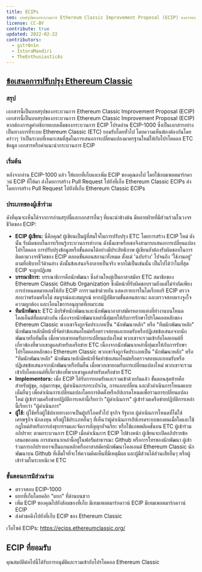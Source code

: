 ```yaml
---
title: ECIPs
seo: บทสรุปของกระบวนการ Ethereum Classic Improvement Proposal (ECIP) และรายการ ECIP ที่ยอมรับ
license: CC-BY
contribute: true
updated: 2022-02-22
contributors:
  - gitr0n1n
  - IstoraMandiri
  - TheEnthusiasticAs
---
```


## [ข้อเสนอการปรับปรุง Ethereum Classic](https://ecips.ethereumclassic.org/)

### สรุป

เอกสารนี้เป็นบทสรุปของกระบวนการ Ethereum Classic Improvement Proposal (ECIP) เอกสารนี้เป็นบทสรุปของกระบวนการ Ethereum Classic Improvement Proposal (ECIP) หากต้องการดูคำอธิบายแบบเต็มของกระบวนการ ECIP โปรดอ่าน ECIP-1000 ซึ่งเป็นเอกสารอย่างเป็นทางการที่ระบบ Ethereum Classic (ETC) ยอมรับโดยทั่วไป โดยความเห็นพ้องต้องกันโดยคร่าวๆ ว่าเป็นระบบที่เหมาะสมที่สุดในการเสนอการเปลี่ยนแปลงมาตรฐานใหม่ให้กับโปรโตคอล ETC ข้อมูล เอกสารหรือคำแนะนำกระบวนการ ECIP

### เริ่มต้น

หลังจากอ่าน ECIP-1000 แล้ว ให้แยกที่เก็บและเพิ่ม ECIP ของคุณลงไป โดยใช้เทมเพลตมาร์กดาวน์ ECIP ที่ให้มา ส่งโดยการสร้าง Pull Request ไปยังที่เก็บ Ethereum Classic ECIPs ส่งโดยการสร้าง Pull Request ไปยังที่เก็บ Ethereum Classic ECIPs

### ประเภทของผู้เข้าร่วม

ดังที่คุณจะเห็นได้จากการอ่านสรุปนี้และเอกสารอื่นๆ ที่แนะนำข้างต้น มีหลายฝ่ายที่มีส่วนร่วมในวงจรชีวิตของ ECIP:

- **ECIP ผู้เขียน:** นี่คือคุณ! ผู้เขียนเป็นผู้ที่สนใจในการปรับปรุง ETC โดยการสร้าง ECIP ใหม่ ดังนั้น รับผิดชอบในการเรียนรู้กระบวนการทำงาน ดังนั้นเขาหรือเธอจึงสามารถเสนอการเปลี่ยนแปลงโปรโตคอล การปรับปรุงข้อมูลหรือขั้นตอนได้อย่างมีประสิทธิภาพ ผู้เขียนยังต้องรับผิดชอบในการติดตามวงจรชีวิตของ ECIP ตลอดขั้นตอนสถานะทั้งหมด ตั้งแต่ 'ฉบับร่าง' ไปจนถึง 'ใช้งานอยู่' ตามที่อธิบายไว้ด้านล่าง ดังนั้นข้อเสนอจึงกลายเป็นจริง หากไม่เป็นเช่นนั้น เป็นไปได้ว่าในที่สุด ECIP จะถูกปฏิเสธ
- **บรรณาธิการ:** บรรณาธิการคือนักพัฒนา ซึ่งส่วนใหญ่เป็นอาสาสมัคร ETC สมาชิกของ Ethereum Classic Github Organization ซึ่งมีหน้าที่รับผิดชอบรวมถึงแต่ไม่จำกัดเพียง การกำหนดหมายเลขให้กับ ECIP การรวมเข้าด้วยกัน แสดงรายการในไดเร็กทอรี ECIP ตรวจสอบว่าพร้อมหรือไม่ สมบูรณ์และสมบูรณ์ หากปฏิบัติตามขั้นตอนสถานะ และตรวจสอบแรงจูงใจ ความถูกต้อง และเงื่อนไขการอนุญาตที่เหมาะสม
- **ทีมนักพัฒนา:** ETC มีบริษัทนักพัฒนาและนักพัฒนาอาสาสมัครหลายแห่งที่ทำงานบนโหนดไคลเอ็นต์ที่แตกต่างกัน เนื่องจากนักพัฒนาเหล่านี้ทุ่มเทให้กับการรักษาโปรโตคอลหลักของ Ethereum Classic พวกเขาจึงถูกจัดประเภทเป็น "นักพัฒนาหลัก" หรือ "ทีมนักพัฒนาหลัก" นักพัฒนาหลักมีหน้าที่จัดทำข้อเสนอใหม่หรือตรวจสอบและยอมรับหรือปฏิเสธข้อเสนอจากนักพัฒนาหรือทีมอื่น เมื่อพวกเขายอมรับการเปลี่ยนแปลงใหม่ พวกเขาจะรวมเข้ากับไคลเอนต์ที่เกี่ยวข้องที่พวกเขาดูแลสำหรับเครือข่าย ETC เนื่องจากนักพัฒนาเหล่านี้ทุ่มเทให้กับการรักษาโปรโตคอลหลักของ Ethereum Classic พวกเขาจึงถูกจัดประเภทเป็น "นักพัฒนาหลัก" หรือ "ทีมนักพัฒนาหลัก" นักพัฒนาหลักมีหน้าที่จัดทำข้อเสนอใหม่หรือตรวจสอบและยอมรับหรือปฏิเสธข้อเสนอจากนักพัฒนาหรือทีมอื่น เมื่อพวกเขายอมรับการเปลี่ยนแปลงใหม่ พวกเขาจะรวมเข้ากับไคลเอนต์ที่เกี่ยวข้องที่พวกเขาดูแลสำหรับเครือข่าย ETC
- **Implementors:** เมื่อ ECIP ได้รับการยอมรับและรวมเข้าด้วยกันแล้ว ขั้นตอนสุดท้ายคือสำหรับผู้ขุด, กลุ่มการขุด, ผู้ดำเนินการกระเป๋าเงิน, การแลกเปลี่ยน และตัวดำเนินการโหนดแบบเต็มอื่นๆ เพื่อดำเนินการเปลี่ยนแปลงโดยการติดตั้งหรืออัปเกรดโหนดเพื่อรวมการเปลี่ยนแปลงใหม่ ผู้เข้าร่วมเครือข่ายปฏิบัติการเหล่านี้เรียกว่า "ผู้ดำเนินการ" ผู้เข้าร่วมเครือข่ายปฏิบัติการเหล่านี้เรียกว่า "ผู้ดำเนินการ"
- **ผู้ใช้:** ผู้ใช้หรือผู้ใช้ปลายทางอาจเป็นผู้บริโภคทั่วไป ธุรกิจ รัฐบาล ผู้ดำเนินการโหนดที่ไม่ใช่เศรษฐกิจ นักลงทุน หรือผู้ใช้ประเภทอื่นๆ ที่เห็นว่าผู้ดำเนินการอัปเกรดระบบของตนเมื่อใดและใช้กฎใหม่สำหรับการส่งธุรกรรมและจัดการสัญญาอัจฉริยะ หรือใช้แอพพลิเคชั่นบน ETC ผู้เข้าร่วมอภิปราย: ตามกระบวนการ ECIP เมื่อดำเนินการ ECIP ไปข้างหน้า ผู้เขียนจะเปิดอภิปรายข้อเสนอของตน การสนทนาเหล่านี้อยู่ในฟอรัมสาธารณะ Github หรือการโทรของนักพัฒนา ผู้เข้าร่วมการอภิปรายอาจเป็นแกนหลักหรืออาสาสมัครนักพัฒนาไคลเอนต์ Ethereum Classic นักพัฒนาบน Github ที่เต็มใจที่จะให้ความคิดเห็นที่มีเหตุมีผล และผู้มีส่วนได้ส่วนเสียอื่นๆ หรือผู้เข้าร่วมในระบบนิเวศ ETC

### ขั้นตอนการมีส่วนร่วม

- ตรวจสอบ ECIP-1000
- แยกที่เก็บโดยคลิก "แยก" ที่ด้านบนขวา
- เพิ่ม ECIP ของคุณไปยังส้อมของที่เก็บ มีเทมเพลตมาร์กดาวน์ ECIP มีเทมเพลตมาร์กดาวน์ ECIP
- ส่งคำขอดึงไปยังที่เก็บ ECIP ของ Ethereum Classic

เว็บไซต์ ECIPs: https://ecips.ethereumclassic.org/

## ECIP ที่ยอมรับ

คุณสมบัติต่อไปนี้ได้รับการอนุมัติและรวมเข้ากับโปรโตคอล Ethereum Classic
